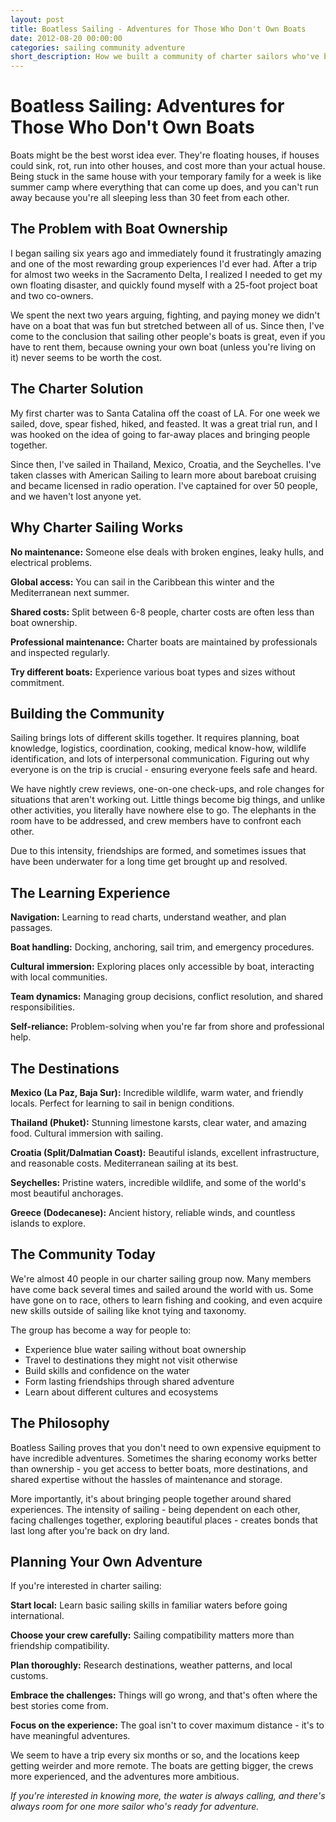 ```yaml
---
layout: post
title: Boatless Sailing - Adventures for Those Who Don't Own Boats
date: 2012-08-20 00:00:00
categories: sailing community adventure
short_description: How we built a community of charter sailors who've been exploring the world's waters since 2012, proving you don't need to own a boat to have epic sailing adventures.
---
```


# Boatless Sailing: Adventures for Those Who Don't Own Boats

Boats might be the best worst idea ever. They're floating houses, if houses could sink, rot, run into other houses, and cost more than your actual house. Being stuck in the same house with your temporary family for a week is like summer camp where everything that can come up does, and you can't run away because you're all sleeping less than 30 feet from each other.

## The Problem with Boat Ownership

I began sailing six years ago and immediately found it frustratingly amazing and one of the most rewarding group experiences I'd ever had. After a trip for almost two weeks in the Sacramento Delta, I realized I needed to get my own floating disaster, and quickly found myself with a 25-foot project boat and two co-owners.

We spent the next two years arguing, fighting, and paying money we didn't have on a boat that was fun but stretched between all of us. Since then, I've come to the conclusion that sailing other people's boats is great, even if you have to rent them, because owning your own boat (unless you're living on it) never seems to be worth the cost.

## The Charter Solution

My first charter was to Santa Catalina off the coast of LA. For one week we sailed, dove, spear fished, hiked, and feasted. It was a great trial run, and I was hooked on the idea of going to far-away places and bringing people together.

Since then, I've sailed in Thailand, Mexico, Croatia, and the Seychelles. I've taken classes with American Sailing to learn more about bareboat cruising and became licensed in radio operation. I've captained for over 50 people, and we haven't lost anyone yet.

## Why Charter Sailing Works

**No maintenance:** Someone else deals with broken engines, leaky hulls, and electrical problems.

**Global access:** You can sail in the Caribbean this winter and the Mediterranean next summer.

**Shared costs:** Split between 6-8 people, charter costs are often less than boat ownership.

**Professional maintenance:** Charter boats are maintained by professionals and inspected regularly.

**Try different boats:** Experience various boat types and sizes without commitment.

## Building the Community

Sailing brings lots of different skills together. It requires planning, boat knowledge, logistics, coordination, cooking, medical know-how, wildlife identification, and lots of interpersonal communication. Figuring out why everyone is on the trip is crucial - ensuring everyone feels safe and heard.

We have nightly crew reviews, one-on-one check-ups, and role changes for situations that aren't working out. Little things become big things, and unlike other activities, you literally have nowhere else to go. The elephants in the room have to be addressed, and crew members have to confront each other.

Due to this intensity, friendships are formed, and sometimes issues that have been underwater for a long time get brought up and resolved.

## The Learning Experience

**Navigation:** Learning to read charts, understand weather, and plan passages.

**Boat handling:** Docking, anchoring, sail trim, and emergency procedures.

**Cultural immersion:** Exploring places only accessible by boat, interacting with local communities.

**Team dynamics:** Managing group decisions, conflict resolution, and shared responsibilities.

**Self-reliance:** Problem-solving when you're far from shore and professional help.

## The Destinations

**Mexico (La Paz, Baja Sur):** Incredible wildlife, warm water, and friendly locals. Perfect for learning to sail in benign conditions.

**Thailand (Phuket):** Stunning limestone karsts, clear water, and amazing food. Cultural immersion with sailing.

**Croatia (Split/Dalmatian Coast):** Beautiful islands, excellent infrastructure, and reasonable costs. Mediterranean sailing at its best.

**Seychelles:** Pristine waters, incredible wildlife, and some of the world's most beautiful anchorages.

**Greece (Dodecanese):** Ancient history, reliable winds, and countless islands to explore.

## The Community Today

We're almost 40 people in our charter sailing group now. Many members have come back several times and sailed around the world with us. Some have gone on to race, others to learn fishing and cooking, and even acquire new skills outside of sailing like knot tying and taxonomy.

The group has become a way for people to:
- Experience blue water sailing without boat ownership
- Travel to destinations they might not visit otherwise
- Build skills and confidence on the water
- Form lasting friendships through shared adventure
- Learn about different cultures and ecosystems

## The Philosophy

Boatless Sailing proves that you don't need to own expensive equipment to have incredible adventures. Sometimes the sharing economy works better than ownership - you get access to better boats, more destinations, and shared expertise without the hassles of maintenance and storage.

More importantly, it's about bringing people together around shared experiences. The intensity of sailing - being dependent on each other, facing challenges together, exploring beautiful places - creates bonds that last long after you're back on dry land.

## Planning Your Own Adventure

If you're interested in charter sailing:

**Start local:** Learn basic sailing skills in familiar waters before going international.

**Choose your crew carefully:** Sailing compatibility matters more than friendship compatibility.

**Plan thoroughly:** Research destinations, weather patterns, and local customs.

**Embrace the challenges:** Things will go wrong, and that's often where the best stories come from.

**Focus on the experience:** The goal isn't to cover maximum distance - it's to have meaningful adventures.

We seem to have a trip every six months or so, and the locations keep getting weirder and more remote. The boats are getting bigger, the crews more experienced, and the adventures more ambitious.

*If you're interested in knowing more, the water is always calling, and there's always room for one more sailor who's ready for adventure.*